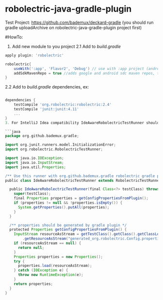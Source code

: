 robolectric-java-gradle-plugin
==============================

Test Project: https://github.com/bademux/deckard-gradle (you should run gradle uploadArchive on robolectric-java-gradle-plugin project first)


#HowTo:
1. Add new module to you project
2.1 Add to _build.gradle_

```groovy
apply plugin: 'robolectric'

robolectric{
    useWith(':app', 'Flavor2', 'Debug') // use with :app project (android) for flavours Flavor2 and buildType Debug
    addSdkMavenRepo = true //adds google and android sdc maven repos, true by default
}
```
2.2 Add to _build.gradle_ dependencies, ex:
```groovy

dependencies {
    testCompile 'org.robolectric:robolectric:2.4'
    testCompile 'junit:junit:4.11'
 	...
}
3. For IntelliJ Idea compatibility IdeAwareRobolectricTestRunner should be used

```java
package org.github.bademux.gradle;

import org.junit.runners.model.InitializationError;
import org.robolectric.RobolectricTestRunner;

import java.io.IOException;
import java.io.InputStream;
import java.util.Properties;

/** Use this runner with org.github.bademux.gradle robolectric gradle plugin */
public class IdeAwareRobolectricTestRunner extends RobolectricTestRunner {

  public IdeAwareRobolectricTestRunner(final Class<?> testClass) throws InitializationError {
    super(testClass);
    final Properties properties = getConfigPropertiesFromPlugin();
    if (properties != null && !properties.isEmpty()) {
      System.getProperties().putAll(properties);
    }
  }

  /** properties should be generated by gradle plugin */
  protected Properties getConfigPropertiesFromPlugin() {
    InputStream resourceAsStream = getTestClass().getClass().getClassLoader()
        .getResourceAsStream("generated_org.robolectric.Config.properties");
    if (resourceAsStream == null) {
      return null;
    }
    Properties properties = new Properties();
    try {
      properties.load(resourceAsStream);
    } catch (IOException e) {
      throw new RuntimeException(e);
    }
    return properties;
  }
}
```